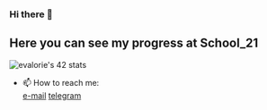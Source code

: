 ### Hi there 👋

<!--
**Albina235/Albina235** is a ✨ _special_ ✨ repository because its `README.md` (this file) appears on your GitHub profile.

Here are some ideas to get you started:

- 🔭 I’m currently working on ...
- 🌱 I’m currently learning ...
- 👯 I’m looking to collaborate on ...
- 🤔 I’m looking for help with ...
- 💬 Ask me about ...
- 📫 How to reach me: ...
- 😄 Pronouns: ...
- ⚡ Fun fact: ...
-->

## Here you can see my progress at School_21

![evalorie's 42 stats](https://badge42.herokuapp.com/api/stats/evalorie)

- 📫 How to reach me:    
  [e-mail](mailto:allbina_akhmetova@mail.ru) [telegram](https://t.me/albinaakhmet)
